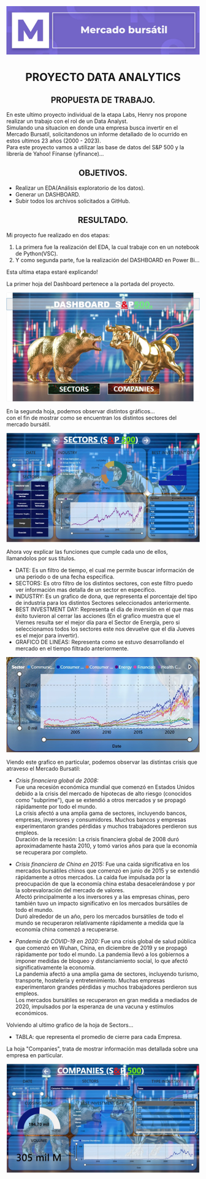 <p align=center><img src=./src/mercado-bursatil.jpg><p>
<h1 align=center>PROYECTO DATA ANALYTICS</h1>

<h2 align=center>PROPUESTA DE TRABAJO.</h2>

En este ultimo proyecto individual de la etapa Labs, Henry nos propone realizar un trabajo con el rol de un Data Analyst. <br>
Simulando una situacion en donde una empresa busca  invertir en el Mercado Bursatil, solicitandonos un informe detallado de lo ocurrido en estos ultimos 23 años (2000 - 2023). <br>
Para este proyecto vamos a utilizar las base de datos del S&P 500 y  la librería de Yahoo! Fínanse (yfinance)... 

<h2 align=center>OBJETIVOS.</h2>

- Realizar un EDA(Análisis exploratorio de los datos).<br>
- Generar un DASHBOARD.<br>
- Subir todos los archivos solicitados a GitHub.<br>

<h2 align=center>RESULTADO.</h2>

Mi proyecto fue realizado en dos etapas:

1. La primera fue la realización del EDA, la cual trabaje con en un notebook de Python(VSC).
2. Y como segunda parte, fue la realización del DASHBOARD en Power Bi...

Esta ultima etapa estaré explicando!<br>

La primer hoja del Dashboard pertenece a la portada del proyecto.

<p align=center><img src=./src/PowerBi-Home.jpg><p>

En la segunda hoja, podemos observar distintos gráficos... <br> con el fin de mostrar como se encuentran los distintos sectores del mercado bursátil.

<p align=center><img src=./src/PowerBi-Sectors.jpg><p>

Ahora voy explicar las funciones que cumple cada uno de ellos, llamandolos por sus titulos.

- DATE: Es un filtro de tiempo, el cual me permite buscar información de una periodo o de una fecha especifica.
- SECTORS: Es otro filtro de los distintos sectores, con este filtro puedo ver información mas detalla de un sector en especifico.
- INDUSTRY: Es un grafico de dona, que representa el porcentaje del tipo de industria para los distintos Sectores seleccionados anteriormente.
- BEST INVESTMENT DAY: Representa el día de inversión en el que mas éxito tuvieron al cerrar las acciones (En el grafico muestra que el Viernes resulta ser el mejor día para el Sector de Energía, pero si seleccionamos todos los sectores este nos devuelve que el día Jueves es el mejor para invertir).
- GRAFICO DE LINEAS: Representa como se estuvo desarrollando el mercado en el tiempo filtrado anteriormente.

<p align=center><img src=./src/GraficodeLineas.jpg><p>

Viendo este grafico en particular, podemos observar las distintas crisis que atraveso el Mercado Bursatil:<br>

- *Crisis financiera global de 2008:* <br>
Fue una recesión económica mundial que comenzó en Estados Unidos debido a la crisis del mercado de hipotecas de alto riesgo (conocidos como "subprime"), que se extendió a otros mercados y se propagó rápidamente por todo el mundo.<br>
La crisis afectó a una amplia gama de sectores, incluyendo bancos, empresas, inversores y consumidores. Muchos bancos y empresas experimentaron grandes pérdidas y muchos trabajadores perdieron sus empleos.<br>
Duración de la recesión: La crisis financiera global de 2008 duró aproximadamente hasta 2010, y tomó varios años para que la economía se recuperara por completo.<br>


- *Crisis financiera de China en 2015:*
Fue una caída significativa en los mercados bursátiles chinos que comenzó en junio de 2015 y se extendió rápidamente a otros mercados. La caída fue impulsada por la preocupación de que la economía china estaba desacelerándose y por la sobrevaloración del mercado de valores.<br>
Afectó principalmente a los inversores y a las empresas chinas, pero también tuvo un impacto significativo en los mercados bursátiles de todo el mundo.<br>
Duró alrededor de un año, pero los mercados bursátiles de todo el mundo se recuperaron relativamente rápidamente a medida que la economía china comenzó a recuperarse.<br>


- *Pandemia de COVID-19 en 2020:*
Fue una crisis global de salud pública que comenzó en Wuhan, China, en diciembre de 2019 y se propagó rápidamente por todo el mundo. La pandemia llevó a los gobiernos a imponer medidas de bloqueo y distanciamiento social, lo que afectó significativamente la economía.<br>
La pandemia afectó a una amplia gama de sectores, incluyendo turismo, transporte, hostelería y entretenimiento. Muchas empresas experimentaron grandes pérdidas y muchos trabajadores perdieron sus empleos.<br>
Los mercados bursátiles se recuperaron en gran medida a mediados de 2020, impulsados ​​por la esperanza de una vacuna y estímulos económicos.<br>

Volviendo al ultimo grafico de la hoja de Sectors...
- TABLA: que representa el promedio de cierre para cada Empresa.<br>

La hoja "Companies", trata de mostrar información mas detallada sobre una empresa en particular.

<p align=center><img src=./src/PowerBi-Companies.jpg><p>